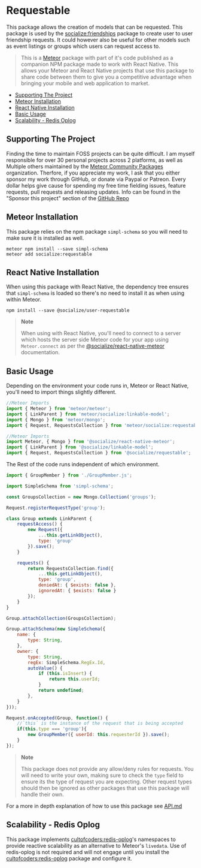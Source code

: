 # Requestable

This package allows the creation of models that can be requested. This package is used by the [socialize:friendships][friendships] package to create user to user friendship requests. It could however also be useful for other models such as event listings or groups which users can request access to.

>This is a [Meteor][meteor] package with part of it's code published as a companion NPM package made to work with React Native. This allows your Meteor and React Native projects that use this package to share code between them to give you a competitive advantage when bringing your mobile and web application to market.

<!-- TOC depthFrom:1 depthTo:6 withLinks:1 updateOnSave:1 orderedList:0 -->
- [Supporting The Project](#supporting-the-project)
- [Meteor Installation](#meteor-installation)
- [React Native Installation](#react-native-installation)
- [Basic Usage](#basic-usage)
- [Scalability - Redis Oplog](#scalability---redis-oplog)
<!-- /TOC -->

## Supporting The Project

Finding the time to maintain FOSS projects can be quite difficult. I am myself responsible for over 30 personal projects across 2 platforms, as well as Multiple others maintained by the [Meteor Community Packages](https://github.com/meteor-community-packages) organization. Therfore, if you appreciate my work, I ask that you either sponsor my work through GitHub, or donate via Paypal or Patreon. Every dollar helps give cause for spending my free time fielding issues, feature requests, pull requests and releasing updates. Info can be found in the "Sponsor this project" section of the [GitHub Repo](https://github.com/copleykj/socialize-postable)

## Meteor Installation

This package relies on the npm package `simpl-schema` so you will need to make sure it is installed as well.

```shell
meteor npm install --save simpl-schema
meteor add socialize:requestable
```

## React Native Installation

When using this package with React Native, the dependency tree ensures that `simpl-schema` is loaded so there's no need to install it as when using within Meteor.

```shell
npm install --save @socialize/user-requestable
```

> **Note**
>
> When using with React Native, you'll need to connect to a server which hosts the server side Meteor code for your app using `Meteor.connect` as per the [@socialize/react-native-meteor](https://www.npmjs.com/package/@socialize/react-native-meteor#example-usage) documentation.

## Basic Usage

Depending on the environment your code runs in, Meteor or React Native, you'll need to import things slightly different.

```javascript
//Meteor Imports
import { Meteor } from 'meteor/meteor';
import { LinkParent } from 'meteor/socialize:linkable-model';
import { Mongo } from 'meteor/mongo';
import { Request, RequestsCollection } from 'meteor/socialize:requestable';
```

```javascript
//Meteor Imports
import Meteor, { Mongo } from '@socialize/react-native-meteor';
import { LinkParent } from '@socialize/linkable-model';
import { Request, RequestsCollection } from '@socialize/requestable';
```

The Rest of the code runs independent of which environment.

```javascript
import { GroupMember } from './GroupMember.js';

import SimpleSchema from 'simpl-schema';

const GroupsCollection = new Mongo.Collection('groups');

Request.registerRequestType('group');

class Group extends LinkParent {
    requestAccess() {
        new Request({
            ...this.getLinkObject(),
            type: 'group'
        }).save();
    }

    requests() {
        return RequestsCollection.find({
            ...this.getLinkObject(),
            type: 'group',
            deniedAt: { $exists: false },
            ignoredAt: { $exists: false }
        });
    }
}

Group.attachCollection(GroupsCollection);

Group.attachSchema(new SimpleSchema({
    name: {
        type: String,
    },
    owner: {
        type: String,
        regEx: SimpleSchema.RegEx.Id,
        autoValue() {
            if (this.isInsert) {
                return this.userId;
            }
            return undefined;
        },
    }
}));

Request.onAccepted(Group, function() {
    //`this` is the instance of the request that is being accepted
    if(this.type === 'group'){
        new GroupMember({ userId: this.requesterId }).save();
    }
});
```

> **Note**
>
> This package does not provide any allow/deny rules for requests. You will need to write your own, making sure to check the `type` field to ensure its the type of request you are expecting. Other request types should then be ignored as other packages that use this package will handle their own.

For a more in depth explanation of how to use this package see [API.md](api)

## Scalability - Redis Oplog

This package implements [cultofcoders:redis-oplog][redis-oplog]'s namespaces to provide reactive scalability as an alternative to Meteor's `livedata`. Use of redis-oplog is not required and will not engage until you install the [cultofcoders:redis-oplog][redis-oplog] package and configure it.

[friendships]: https://atmospherejs.com/socialize/friendships
[socialize]: https://atmospherejs.com/socialize
[redis-oplog]:https://github.com/cultofcoders/redis-oplog
[api]: https://github.com/copleykj/socialize-requestable/blob/master/API.md
[meteor]: https://meteor.com
